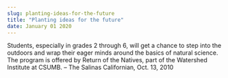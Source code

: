 ```yaml
---
slug: planting-ideas-for-the-future
title: "Planting ideas for the future"
date: January 01 2020
---
```


 
<p>
  Students, especially in grades 2 through 6, will get a chance to step into the
  outdoors and wrap their eager minds around the basics of natural science. The
  program is offered by Return of the Natives, part of the Watershed Institute
  at CSUMB. – The Salinas Californian, Oct. 13, 2010
</p>
 

